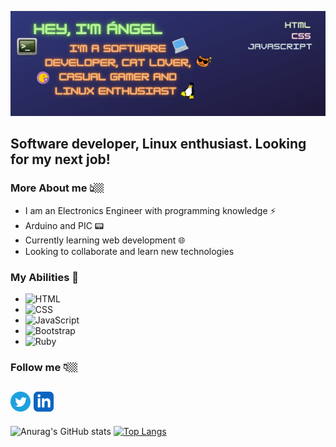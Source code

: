 ![banner](/img/banner.png)

Software developer, Linux enthusiast. Looking for my next job!
---
### More About me 👆🏼
- I am an Electronics Engineer with programming knowledge ⚡
- Arduino and PIC 📟
- Currently learning web development 🌐
- Looking to collaborate and learn new technologies

### My Abilities 🔧
- ![HTML](https://img.shields.io/badge/-HTML-blue)
- ![CSS](https://img.shields.io/badge/-CSS-green)
- ![JavaScript](https://img.shields.io/badge/-JavaScript-yellow)
- ![Bootstrap](https://img.shields.io/badge/-Bootstrap-purple)
- ![Ruby](https://img.shields.io/badge/-Ruby-red)

### Follow me 👇🏼
[![twitter](/img/twitter.png)](https://twitter.com/adiaz9311)
[![linkedin](/img/linkedin.png)](https://www.linkedin.com/in/ad9311/)
---
![Anurag's GitHub stats](https://github-readme-stats.vercel.app/api?username=ad9311&show_icons=true&theme=tokyonight)
[![Top Langs](https://github-readme-stats.vercel.app/api/top-langs/?username=ad9311&layout=compact)](https://github.com/anuraghazra/github-readme-stats)

